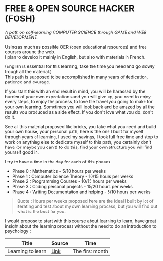 # FREE & OPEN SOURCE HACKER (FOSH) 
*A path on self-learning COMPUTER SCIENCE through GAME and WEB DEVELOPMENT.*

Using as much as possible OER (open educational resources) and free courses around the web.  
I plan to develop it mainly in English, but also with materials in French.  

(English is essential for this learning, take the time you need and go slowly trough all the material.)  
This path is supposed to be accomplished in many years of dedication, patience and courage.

If you start this with an end result in mind, you will be harassed by the burden of your own expectations and you will give up, you need to enjoy every steps, to enjoy the process, to love the travel you going to make for your own learning. Sometimes you will look back and be amazed by all the results you produced as a side effect. If you don't love what you do, don't do it.

See all this material proposed like bricks, you take what you need and build your own house, your personal path, here is the one I built for myself through years of learning, I used my savings, I took full free time and stop to work on anything else to dedicate myself to this path, you certainly don't have (or maybe you can't) to do this, find your own structure you will find yourself good in.

I try to have a time in the day for each of this phases.  
* Phase 0 : Mathematics - 5/10 hours per weeks
* Phase 1 : Computer Science Theory - 10/15 hours per weeks
* Phase 2 : Programming Courses - 10/15 hours per weeks
* Phase 3 : Coding personal projects - 15/20 hours per weeks
* Phase 4 : Writing Documentation and helping - 5/10 hours per weeks

>Quote : Hours per weeks proposed here are the ideal I built by lot of iterating and test about my own learning process, but you will find out what is the best for you.

I would propose to start with this course about learning to learn, have great insight about the learning process without the need to do an introduction to psychology :

|Title|Source|Time|
|---|---|---|
| Learning to learn | [Link](https://www.coursera.org/learn/learning-how-to-learn) | The first month |